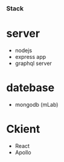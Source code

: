 ### Stack
# server
 - nodejs
 - express app
 - graphql server
# datebase
 - mongodb (mLab)
# Ckient
 - React
 - Apollo
